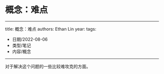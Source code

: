 # 概念：难点


---
title: 概念：难点
authors: Ethan Lin
year:
tags:
  - 日期/2022-08-06 
  - 类型/笔记 
  - 内容/概念 
---



对于解决这个问题的一些比较难攻克的方面。

